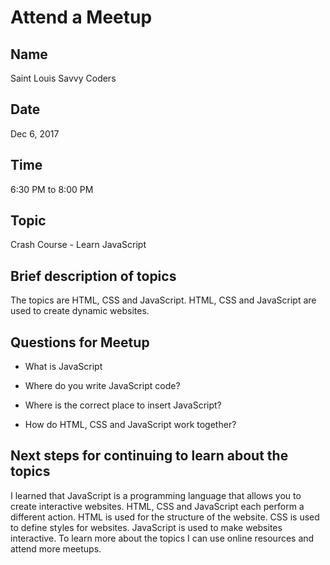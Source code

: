 # Attend a Meetup

## Name

Saint Louis Savvy Coders

## Date

Dec 6, 2017

## Time

6:30 PM to 8:00 PM

## Topic

Crash Course - Learn JavaScript

## Brief description of topics

The topics are HTML, CSS and JavaScript. HTML, CSS and JavaScript are used to create dynamic websites.

## Questions for Meetup

* What is JavaScript

* Where do you write JavaScript code?

* Where is the correct place to insert JavaScript?

* How do HTML, CSS and JavaScript work together?

## Next steps for continuing to learn about the topics

I learned that JavaScript is a programming language that allows you to create interactive websites. HTML, 
CSS and JavaScript each perform a different action. HTML is used for the structure of the website. CSS is 
used to define styles for websites. JavaScript is used to make websites interactive. To learn more about 
the topics I can use online resources and attend more meetups.







